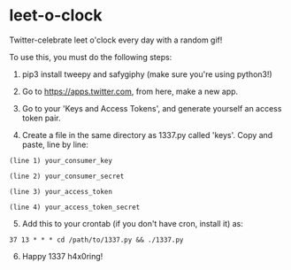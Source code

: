 # leet-o-clock
Twitter-celebrate leet o'clock every day with a random gif!

To use this, you must do the following steps:

1. pip3 install tweepy and safygiphy (make sure you're using python3!)

2. Go to https://apps.twitter.com, from here, make a new app.

3. Go to your 'Keys and Access Tokens', and generate yourself an access token pair.

4. Create a file in the same directory as 1337.py called 'keys'. Copy and paste, line by line:

  `(line 1) your_consumer_key`

  `(line 2) your_consumer_secret`

  `(line 3) your_access_token`

  `(line 4) your_access_token_secret`

5. Add this to your crontab (if you don't have cron, install it) as:

  `37 13 * * * cd /path/to/1337.py && ./1337.py`

6. Happy 1337 h4x0ring!
